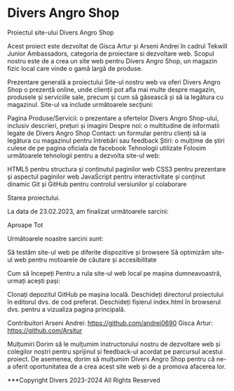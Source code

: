 # Divers Angro Shop
Proiectul site-ului Divers Angro Shop

Acest proiect este dezvoltat de Gisca Artur și Arseni Andrei în cadrul Tekwill Junior Ambassadors, categoria de proiectare si dezvoltare web. Scopul nostru este de a crea un site web pentru Divers Angro Shop, un magazin fizic local care vinde o gamă largă de produse.

Prezentare generală a proiectului
Site-ul nostru web va oferi Divers Angro Shop o prezență online, unde clienții pot afla mai multe despre magazin, produsele și serviciile sale, precum și cum să găsească și să ia legătura cu magazinul. Site-ul va include următoarele secțiuni:

Pagina Produse/Servicii: o prezentare a ofertelor Divers Angro Shop-ului, inclusiv descrieri, prețuri și imagini
Despre noi: o multitudine de informatii legate de Divers Angro Shop
Contact: un formular pentru clienți să ia legătura cu magazinul pentru întrebări sau feedback
Știri: o mulțime de știri culese de pe pagina oficiala de facebook
Tehnologii utilizate
Folosim următoarele tehnologii pentru a dezvolta site-ul web:

HTML5 pentru structura și conținutul paginilor web
CSS3 pentru prezentare și aspectul paginilor web
JavaScript pentru interactivitate și conținut dinamic
Git și GitHub pentru controlul versiunilor și colaborare

Starea proiectului.

La data de 23.02.2023, am finalizat următoarele sarcini:

Aproape Tot

Următoarele noastre sarcini sunt:

Să testăm site-ul web pe diferite dispozitive și browsere
Să optimizăm site-ul web pentru motoarele de căutare și accesibilitate


Cum să începeți
Pentru a rula site-ul web local pe mașina dumneavoastră, urmați acești pași:

Clonați depozitul GitHub pe mașina locală.
Deschideți directorul proiectului în editorul dvs. de cod preferat.
Deschideți fișierul index.html în browserul dvs. pentru a vizualiza pagina principală.

Contribuitori
Arseni Andrei: https://github.com/andrei0690
Gisca Artur: https://github.com/Arsitur

Mulțumiri
Dorim să le mulțumim instructorului nostru de dezvoltare web și colegilor noștri pentru sprijinul și feedback-ul acordat pe parcursul acestui proiect. De asemenea, dorim să mulțumim Divers Angro Shop pentru că ne-a oferit oportunitatea de a crea acest site web și de a promova afacerea lor.

***Copyright Divers 2023-2024 All Rights Reserved

